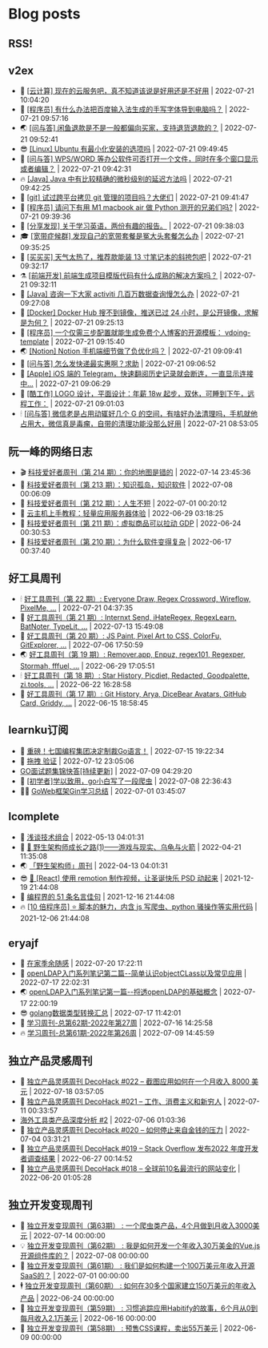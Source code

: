 # Blog posts
## RSS!



## v2ex

<!-- v2ex:START  -->
- 🫶 [[云计算] 现在的云服务吧，真不知道该说是好用还是不好用](https://www.v2ex.com/t/867830#reply0) | 2022-07-21 10:04:20 
- 🧰 [[程序员] 有什么办法把百度输入法生成的手写字体导到电脑吗？](https://www.v2ex.com/t/867828#reply0) | 2022-07-21 09:57:16 
- 🌏 [[问与答] 闲鱼退款是不是一般都偏向买家，支持退货退款的？](https://www.v2ex.com/t/867827#reply2) | 2022-07-21 09:52:41 
- 😎 [[Linux] Ubuntu 有最小化安装的选项吗](https://www.v2ex.com/t/867825#reply2) | 2022-07-21 09:49:45 
- 💂 [[问与答] WPS/WORD 等办公软件可否打开一个文件，同时在多个窗口显示或者编辑？](https://www.v2ex.com/t/867824#reply5) | 2022-07-21 09:42:31 
- 🔥 [[Java] Java 中有比较精确的微秒级别的延迟方法吗](https://www.v2ex.com/t/867823#reply2) | 2022-07-21 09:42:25 
- 🦅 [[git] 试过跨平台拷贝 git 管理的项目吗？大佬们](https://www.v2ex.com/t/867822#reply6) | 2022-07-21 09:41:47 
- 🙉 [[程序员] 请问下有用 M1 macbook air 做 Python 测开的兄弟们吗?](https://www.v2ex.com/t/867821#reply0) | 2022-07-21 09:39:36 
- 💫 [[分享发现] 关于学习英语，两份有趣的报告。](https://www.v2ex.com/t/867820#reply2) | 2022-07-21 09:38:03 
- 🎓 [[宽带症候群] 发现自己的宽带套餐是冤大头套餐怎么办](https://www.v2ex.com/t/867819#reply9) | 2022-07-21 09:35:25 
- 🗽 [[买买买] 天气太热了，推荐款能装 13 寸笔记本的斜挎包吧](https://www.v2ex.com/t/867817#reply1) | 2022-07-21 09:32:17 
- ⚗️ [[前端开发] 前端生成项目模版代码有什么成熟的解决方案吗？](https://www.v2ex.com/t/867816#reply0) | 2022-07-21 09:32:11 
- 🦍 [[Java] 咨询一下大家 activiti 几百万数据查询慢怎么办](https://www.v2ex.com/t/867814#reply6) | 2022-07-21 09:27:08 
- 🤩 [[Docker] Docker Hub 搜不到镜像，推送已过 24 小时，是公开镜像，求解是为何？](https://www.v2ex.com/t/867813#reply0) | 2022-07-21 09:25:13 
- 🙉 [[程序员] 一个仅需三步配置就能生成免费个人博客的开源模板： vdoing-template](https://www.v2ex.com/t/867811#reply0) | 2022-07-21 09:15:40 
- 🌏 [[Notion] Notion 手机端细节做了负优化吗？](https://www.v2ex.com/t/867809#reply0) | 2022-07-21 09:09:41 
- 🐘 [[问与答] 怎么发快递最实惠啊？求助](https://www.v2ex.com/t/867807#reply0) | 2022-07-21 09:06:52 
- 🧰 [[Apple] iOS 端的 Telegram，快速翻阅历史记录就会断连，一直显示连接中...](https://www.v2ex.com/t/867806#reply8) | 2022-07-21 09:06:29 
- 💃 [[酷工作] LOGO 设计，平面设计：年薪 18w 起步，双休，可睡到下午，远程工作：](https://www.v2ex.com/t/867803#reply0) | 2022-07-21 09:01:03 
- 🕯 [[问与答] 微信老是占用动辄好几个 G 的空间，有啥好办法清理吗，手机就他占用大，微信真是毒瘤，自带的清理功能没那么好用](https://www.v2ex.com/t/867800#reply8) | 2022-07-21 08:53:05 <!-- v2ex:END -->

## 阮一峰的网络日志

<!-- ruanyf:START -->
- 🎬 [科技爱好者周刊（第 214 期）：你的地图是错的](http://www.ruanyifeng.com/blog/2022/07/weekly-issue-214.html) | 2022-07-14 23:45:36 
- 💄 [科技爱好者周刊（第 213 期）：知识孤岛，知识软件](http://www.ruanyifeng.com/blog/2022/07/weekly-issue-213.html) | 2022-07-08 00:06:09 
- 🐎 [科技爱好者周刊（第 212 期）：人生不短](http://www.ruanyifeng.com/blog/2022/07/weekly-issue-212.html) | 2022-07-01 00:20:12 
- 🤔 [云主机上手教程：轻量应用服务器体验](http://www.ruanyifeng.com/blog/2022/06/cloud-server-getting-started-tutorial.html) | 2022-06-29 03:18:25 
- 🧠 [科技爱好者周刊（第 211 期）：虚拟商品可以拉动 GDP](http://www.ruanyifeng.com/blog/2022/06/weekly-issue-211.html) | 2022-06-24 00:30:53 
- 🎃 [科技爱好者周刊（第 210 期）：为什么软件变得复杂](http://www.ruanyifeng.com/blog/2022/06/weekly-issue-210.html) | 2022-06-17 00:37:40 <!-- ruanyf:END -->

## 好工具周刊

<!-- bestxtools:START -->
- 🕯 [好工具周刊（第 22 期）: Everyone Draw, Regex Cross­word, Wireflow, PixelMe, ...](https://discuss-cn.bestxtools.com/d/60/1) | 2022-07-21 04:37:35 
- 🦩 [好工具周刊（第 21 期）: Internxt Send, iHateRegex, RegexLearn, BatNoter, TypeLit, ...](https://discuss-cn.bestxtools.com/d/58/1) | 2022-07-13 15:49:08 
- 🦄 [好工具周刊（第 20 期）: JS Paint, Pixel Art to CSS, ColorFu, GitExplorer, ...](https://discuss-cn.bestxtools.com/d/57/1) | 2022-07-06 17:50:59 
- 🌏 [好工具周刊（第 19 期）: Remover.app, Enpuz, regex101, Regexper, Stormah, fffuel, ...](https://discuss-cn.bestxtools.com/d/56/1) | 2022-06-29 17:05:51 
- 🕯 [好工具周刊（第 18 期）: Star History, Picdiet, Redacted, Goodpalette, zi.tools, ...](https://discuss-cn.bestxtools.com/d/47/1) | 2022-06-22 16:28:58 
- 📝 [好工具周刊（第 17 期）: Git History, Arya, DiceBear Avatars, GitHub Card, Griddy, ...](https://discuss-cn.bestxtools.com/d/43/1) | 2022-06-15 18:58:45 <!-- bestxtools:END -->


## learnku订阅

<!-- learnku:START -->
- 🦅 [重磅！七国编程集团决定制裁Go语言！](https://learnku.com/articles/69766) | 2022-07-15 19:22:34 
- 🦅 [拖拽 验证](https://learnku.com/articles/69652) | 2022-07-12 23:05:06 
-  [GO面试题集锦快答[持续更新]](https://learnku.com/articles/69250) | 2022-07-09 04:29:20 
- 🌈 [[初学者]学以致用，go小白写了一段爬虫](https://learnku.com/go/t/69522) | 2022-07-08 22:36:43 
- 🧑‍🏫 [GoWeb框架Gin学习总结](https://learnku.com/articles/69259) | 2022-07-01 03:45:07 <!-- learnku:END -->



## lcomplete

<!-- lcomplete:START -->
- 🫶 [浅谈技术组合](http://codelc.com/post/essay/%E6%B5%85%E8%B0%88%E6%8A%80%E6%9C%AF%E7%BB%84%E5%90%88/) | 2022-05-13 04:01:31 
- 🧰 [🐒 野生架构师成长之路&lpar;1&rpar;——游戏与现实、乌龟与火箭](http://codelc.com/post/growup/s01/) | 2022-04-21 11:35:08 
- 🌏 [「野生架构师」周刊](http://codelc.com/post/essay/%E9%87%8E%E7%94%9F%E6%9E%B6%E6%9E%84%E5%B8%88%E5%91%A8%E5%88%8A%E4%BB%8B%E7%BB%8D/) | 2022-04-13 04:01:31 
- 😎 [🎄 [React] 使用 remotion 制作视频，让圣诞快乐 PSD 动起来](http://codelc.com/post/dev/js/remotion/) | 2021-12-19 21:44:08 
- 💂 [编程界的 51 条名言佳句](http://codelc.com/post/dev/thinking/quotes/) | 2021-12-16 21:44:08 
- 🔥 [[10 倍程序员] ⭐ 脚本的魅力，内含 js 写爬虫、python 骚操作等实用代码](http://codelc.com/post/dev/10x/script/) | 2021-12-06 21:44:08 <!-- lcomplete:END -->

## eryajf

<!-- eryajf:START -->
- 🫶 [在家季余随感](https://wiki.eryajf.net/pages/e36842/) | 2022-07-20 17:22:11 
- 🧰 [openLDAP入门系列笔记第二篇--简单认识objectCLass以及常见应用](https://wiki.eryajf.net/pages/ea10fa/) | 2022-07-17 22:02:31 
- 🌏 [openLDAP入门系列笔记第一篇--捋透openLDAP的基础概念](https://wiki.eryajf.net/pages/aa0651/) | 2022-07-17 22:00:19 
- 😎 [golang数据类型转换汇总](https://wiki.eryajf.net/pages/33a476/) | 2022-07-17 11:42:01 
- 💂 [学习周刊-总第62期-2022年第27周](https://wiki.eryajf.net/pages/4a06ab/) | 2022-07-16 14:25:58 
- 🔥 [学习周刊-总第61期-2022年第26周](https://wiki.eryajf.net/pages/703307/) | 2022-07-09 14:45:59 <!-- eryajf:END -->



## 独立产品灵感周刊

<!-- DecoHack:START -->
- 🦣 [独立产品灵感周刊 DecoHack #022 – 截图应用如何在一个月收入 8000 美元](https://www.decohack.com/Post/774) | 2022-07-18 03:57:05 
- 🤡 [独立产品灵感周刊 DecoHack #021 – 工作、消费主义和新穷人](https://www.decohack.com/Post/753) | 2022-07-11 00:33:57 
-  [海外工具类产品深度分析 #2](https://www.decohack.com/Post/746) | 2022-07-06 01:03:36 
- 🐲 [独立产品灵感周刊 DecoHack #020 – 如何停止来自金钱的压力](https://www.decohack.com/Post/728) | 2022-07-04 03:31:21 
- 🦅 [独立产品灵感周刊 DecoHack #019 – Stack Overflow 发布2022 年度开发者调查结果](https://www.decohack.com/Post/699) | 2022-06-27 00:14:52 
- 🧰 [独立产品灵感周刊 DecoHack #018 – 全球前10名最流行的网站变化](https://www.decohack.com/Post/680) | 2022-06-20 01:05:28 <!-- DecoHack:END -->

## 独立开发变现周刊

<!-- easyindie:START -->
- 💂 [独立开发变现周刊（第63期） : 一个爬虫类产品，4个月做到月收入3000美元](https://www.ezindie.com/weekly/issue-63) | 2022-07-14 00:00:00 
- 💡 [独立开发变现周刊（第62期） : 我是如何开发一个年收入30万美金的Vue.js开源组件库的？](https://www.ezindie.com/weekly/issue-62) | 2022-07-08 00:00:00 
- 🌋 [独立开发变现周刊（第61期） : 我们是如何构建一个100万美元年收入开源SaaS的？](https://www.ezindie.com/weekly/issue-61) | 2022-07-01 00:00:00 
- 🕴 [独立开发变现周刊（第60期） : 如何在30多个国家建立150万美元的年收入产品](https://www.ezindie.com/weekly/issue-60) | 2022-06-24 00:00:00 
- 🎊 [独立开发变现周刊（第59期） : 习惯追踪应用Habitify的故事，6个月从0到每月收入2.1万美元](https://www.ezindie.com/weekly/issue-59) | 2022-06-16 00:00:00 
- 🤔 [独立开发变现周刊（第58期） : 预售CSS课程，卖出55万美元](https://www.ezindie.com/weekly/issue-58) | 2022-06-09 00:00:00 <!-- easyindie:END -->



